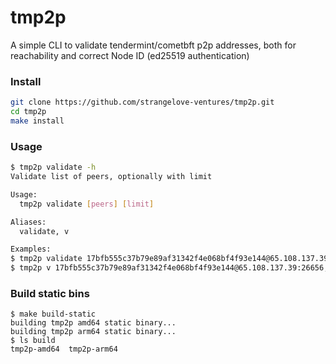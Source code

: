 # tmp2p

A simple CLI to validate tendermint/cometbft p2p addresses, both for reachability and correct Node ID (ed25519 authentication)

### Install

```bash
git clone https://github.com/strangelove-ventures/tmp2p.git
cd tmp2p
make install
```

### Usage

``` bash
$ tmp2p validate -h
Validate list of peers, optionally with limit

Usage:
  tmp2p validate [peers] [limit]

Aliases:
  validate, v

Examples:
$ tmp2p validate 17bfb555c37b79e89af31342f4e068bf4f93e144@65.108.137.39:26656,efa6e21632ca4c7070c28fb244d9079a92dce67d@65.21.134.202:26616
$ tmp2p v 17bfb555c37b79e89af31342f4e068bf4f93e144@65.108.137.39:26656,efa6e21632ca4c7070c28fb244d9079a92dce67d@65.21.134.202:26616 10
```

### Build static bins

```
$ make build-static
building tmp2p amd64 static binary...
building tmp2p arm64 static binary...
$ ls build
tmp2p-amd64  tmp2p-arm64
```
